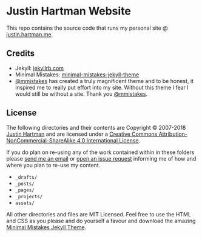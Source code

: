 # Justin Hartman Website
This repo contains the source code that runs my personal site @ [justin.hartman.me][site]. 

## Credits

* Jekyll: [jekyllrb.com][jekyll]
* Minimal Mistakes: [minimal-mistakes-jekyll-theme][mm]
* [@mmistakes][mmistakes] has created a truly magnificent theme and to be honest, it inspired me to really put effort into my site. Without this theme I fear I would still be without a site. Thank you [@mmistakes][mmistakes].

## License

The following directories and their contents are Copyright &copy; 2007-2018 <a rel="author" href="http://justin.hartman.me">Justin Hartman</a> and are licensed under a <a rel="license external" href="http://creativecommons.org/licenses/by-nc-sa/4.0/">Creative Commons Attribution-NonCommercial-ShareAlike 4.0 International License</a>. 

If you do plan on re-using any of the work contained within in these folders please [send me an email][email] or [open an issue request][issue] informing me of how and where you plan to re-use my content.

* `_drafts/`
* `_posts/`
* `_pages/`
* `_projects/`
* `assets/`

All other directories and files are MIT Licensed. Feel free to use the HTML and CSS as you please and do yourself a favour and download the amazing [Minimal Mistakes Jekyll Theme][mm].  

[site]: http://justin.hartman.me
[email]: mailto:justin@hartman.me?subject=Content+Attribution
[issue]: https://github.com/justinhartman/justinhartman.github.io/issues/new
[mm]: https://mademistakes.com/work/minimal-mistakes-jekyll-theme/
[jekyll]: https://jekyllrb.com
[mmistakes]: https://github.com/mmistakes
